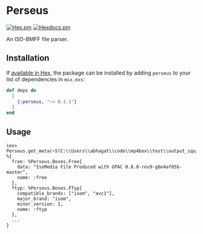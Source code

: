 # Perseus
[![Hex.pm](https://img.shields.io/badge/hex-v0.1.1-orange)](https://hex.pm/packages/perseus)
[![Hexdocs.pm](https://img.shields.io/badge/api-hexdocs-brightgreen)](https://hexdocs.pm/perseus)

An ISO-BMFF file parser.

## Installation

If [available in Hex](https://hex.pm/docs/publish), the package can be installed
by adding `perseus` to your list of dependencies in `mix.exs`:

```elixir
def deps do
  [
    {:perseus, "~> 0.1.1"}
  ]
end
```

## Usage
```
iex> Perseus.get_meta(~S(C:\\Users\\abhagat\\code\\mp4box\\test\\output_squirrel.mp4))
%{
  free: %Perseus.Boxes.Free{
    data: "IsoMedia File Produced with GPAC 0.8.0-rev9-g6e4af05b-master",
    name: :free
  },
  ftyp: %Perseus.Boxes.FTyp{
    compatible_brands: ["isom", "avc1"],
    major_brand: "isom",
    minor_version: 1,
    name: :ftyp
  },
  ...
}
```